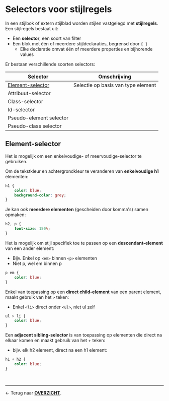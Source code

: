 # Selectors voor stijlregels

In een stijlbok of extern stijlblad worden stijlen vastgelegd met **stijlregels**. Een stijlregels bestaat uit:
* Een **selector**, een soort van filter
* Een blok met één of meerdere stijldeclaraties, begrensd door `{ }`
    * Elke declaratie omvat één of meerdere properties en bijhorende values

Er bestaan verschillende soorten selectors:

|Selector|Omschrijving|
|---|---|
|[Element-selector](#element-selector)|Selectie op basis van type element |
|Attribuut-selector||
|Class-selector||
|Id-selector||
|Pseudo-element selector ||
|Pseudo-class selector||


## Element-selector

Het is mogelijk om een enkelvoudige- of meervoudige-selector te gebruiken.

Om de tekstkleur en achtergrondkleur te veranderen van **enkelvoudige h1** elementen:

```css
h1 {
    color: blue;
    background-color: grey;
}
```

Je kan ook **meerdere elementen** (gescheiden door komma's) samen opmaken:

```css
h2, p {
    font-size: 150%;
}
```

Het is mogelijk om stijl specifiek toe te passen op een **descendant-element** van een ander element:
* Bijv. Enkel op `<em>` binnen `<p>` elementen
* Niet p, wel em binnen p

```css
p em {
    color: blue;
}
```

Enkel van toepassing op een **direct child-element** van een parent element, maakt gebruik van het `>` teken:
* Enkel `<li>` direct onder `<ul>`, niet ul zelf

```css
ul > li {
    color: blue;
}
```

Een **adjacent sibling-selector** is van toepassing op elementen die direct na elkaar komen en maakt gebruik van het + teken: 
* bijv. elk h2 element, direct na een h1 element:

```css
h1 + h2 {
    color: blue;
}
```


<br>

---

&larr; Terug naar [**OVERZICHT**](./README.md#overview).